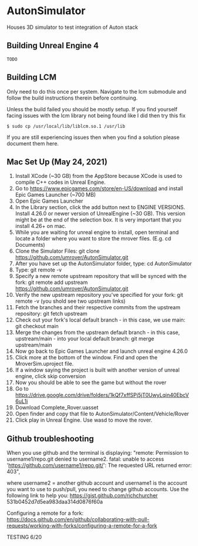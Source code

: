 # AutonSimulator
Houses 3D simulator to test integration of Auton stack

## Building Unreal Engine 4

`TODO`

## Building LCM
Only need to do this once per system. Navigate to the lcm submodule
and follow the build instructions therein before continuing.

Unless the build failed you should be mostly setup. If you find yourself
facing issues with the lcm library not being found like I did then try this fix

`
$ sudo cp /usr/local/lib/liblcm.so.1 /usr/lib
`

If you are still experiencing issues then when you find a solution please document them here.

## Mac Set Up (May 24, 2021)
1. Install XCode (~30 GB) from the AppStore because XCode is used to compile C++ codes in Unreal Engine.
2. Go to https://www.epicgames.com/store/en-US/download and install Epic Games Launcher (~700 MB)
3. Open Epic Games Launcher
4. In the Library section, click the add button next to ENGINE VERSIONS. Install 4.26.0 or newer version of UnrealEngine (~30 GB). This version might be at the end of the selection box. It is very important that you install 4.26+ on mac.
5. While you are waiting for unreal engine to install, open terminal and locate a folder where you want to store the mrover files. (E.g. cd Documents)
6. Clone the Simulator Files: git clone https://github.com/umrover/AutonSimulator.git
7. After you have set up the AutonSimulator folder, type: cd AutonSimulator 
8. Type: git remote -v
11. Specify a new remote upstream repository that will be synced with the fork: git remote add upstream https://github.com/umrover/AutonSimulator.git
12. Verify the new upstream repository you've specified for your fork: git remote -v (you shold see two upstream links)
13. Fetch the branches and their respective commits from the upstream repository: git fetch upstream
14. Check out your fork's local default branch - in this case, we use main: git checkout main
15. Merge the changes from the upstream default branch - in this case, upstream/main - into your local default branch: git merge upstream/main
16. Now go back to Epic Games Launcher and launch unreal engine 4.26.0
17. Click more at the bottom of the window. Find and open the MroverSim.uproject file. 
18. If a window saying the project is built with another version of unreal engine, click skip conversion
19. Now you should be able to see the game but without the rover
20. Go to https://drive.google.com/drive/folders/1kQf7xffSPj5jT0UwyLqin40EbcV6uL1i 
21. Download Complete_Rover.uasset
22. Open finder and copy that file to AutonSimulator/Content/Vehicle/Rover
23. Click play in Unreal Engine. Use wasd to move the rover. 

## Github troubleshooting
When you use github and the terminal is displaying:
"remote: Permission to username1/repo.git denied to username2. fatal: unable to access 'https://github.com/username1/repo.git/': The requested URL returned error: 403", 

where username2 = another github account and username1 is the account you want to use to push/pull, you need to change github accounts. Use the following link to help you: 
 https://gist.github.com/richchurcher 531b0452d7d5ea983daa314d0876f60a
 
Configuring a remote for a fork: https://docs.github.com/en/github/collaborating-with-pull-requests/working-with-forks/configuring-a-remote-for-a-fork

TESTING 6/20
